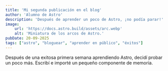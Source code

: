 ```yaml
---
title: 'Mi segunda publicación en el blog'
author: 'Alumno de Astro'
description: 'Después de aprender un poco de Astro, ¡no podía parar!'
image:
    url: 'https://docs.astro.build/assets/arc.webp'
    alt: 'Miniatura de los arcos de Astro.'
pubDate: 20-09-2025
tags: ["astro", "bloguear", "aprender en público", "éxitos"]
---
```


Después de una exitosa primera semana aprendiendo Astro, decidí probar un poco más. Escribí e importé un pequeño componente de memoria.